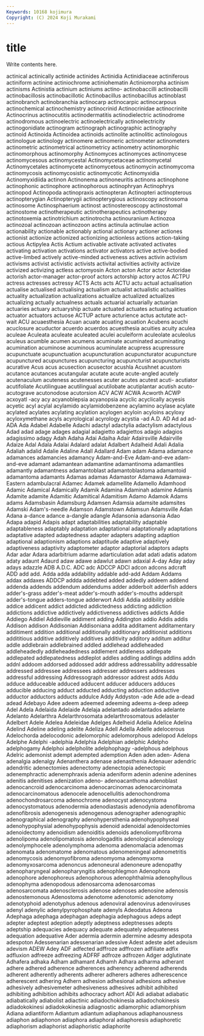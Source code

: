 ```yaml
---
Keywords: 10168 kojimura
Copyright: (C) 2024 Koji Murakami
---
```


# title

Write contents here.



actinical actinically actinide actinides Actinidia
Actinidiaceae actiniferous actiniform actinine actiniochrome actiniohematin Actiniomorpha actinism actinisms Actinistia
actinium actiniums actino- actinobaccilli actinobacilli actinobacillosis actinobacillotic Actinobacillus actinobacillus actinoblast
actinobranch actinobranchia actinocarp actinocarpic actinocarpous actinochemical actinochemistry actinocrinid Actinocrinidae actinocrinite
Actinocrinus actinocutitis actinodermatitis actinodielectric actinodrome actinodromous actinoelectric actinoelectrically actinoelectricity actinogonidiate
actinogram actinograph actinographic actinography actinoid Actinoida Actinoidea actinoids actinolite actinolitic
actinologous actinologue actinology actinomere actinomeric actinometer actinometers actinometric actinometrical actinometricy
actinometry actinomorphic actinomorphous actinomorphy Actinomyces actinomyces actinomycese actinomycesous actinomycestal Actinomycetaceae
actinomycetal Actinomycetales actinomycete actinomycetous actinomycin actinomycoma actinomycosis actinomycosistic actinomycotic Actinomyxidia
Actinomyxidiida actinon Actinonema actinoneuritis actinons actinophone actinophonic actinophore actinophorous actinophryan
Actinophrys actinopod Actinopoda actinopraxis actinopteran Actinopteri actinopterous actinopterygian Actinopterygii actinopterygious
actinoscopy actinosoma actinosome Actinosphaerium actinost actinostereoscopy actinostomal actinostome actinotherapeutic actinotherapeutics
actinotherapy actinotoxemia actinotrichium actinotrocha actinouranium Actinozoa actinozoal actinozoan actinozoon actins
actinula actinulae action actionability actionable actionably actional actionary actioner actiones
actionist actionize actionized actionizing actionless actions action-taking actious Actipylea Actis
Actium activable activate activated activates activating activation activations activator activators
active active-bodied active-limbed actively active-minded activeness actives activin activism activisms
activist activistic activists activital activities activity activize activized activizing actless
actomyosin Acton acton Actor actor Actoridae actorish actor-manager actor-proof actors
actorship actory actos ACTPU actress actresses actressy ACTS Acts acts
ACTU actu actual actualisation actualise actualised actualising actualism actualist actualistic
actualities actuality actualization actualizations actualize actualized actualizes actualizing actually actualness
actuals actuarial actuarially actuarian actuaries actuary actuaryship actuate actuated actuates
actuating actuation actuator actuators actuose ACTUP acture acturience actus actutate
act-wait ACU acuaesthesia Acuan acuate acuating acuation Acubens acuchi acuclosure
acuductor acuerdo acuerdos acuesthesia acuities acuity aculea aculeae Aculeata aculeate
aculeated aculei aculeiform aculeolate aculeolus aculeus acumble acumen acumens acuminate
acuminated acuminating acumination acuminose acuminous acuminulate acupress acupressure acupunctuate acupunctuation
acupuncturation acupuncturator acupuncture acupunctured acupunctures acupuncturing acupuncturist acupuncturists acurative Acus
acus acusection acusector acushla Acushnet acustom acutance acutances acutangular acutate
acute acute-angled acutely acutenaculum acuteness acutenesses acuter acutes acutest acuti-
acutiator acutifoliate Acutilinguae acutilingual acutilobate acutiplantar acutish acuto- acutograve acutonodose
acutorsion ACV ACW ACWA Acworth ACWP acxoyatl -acy acy acyanoblepsia
acyanopsia acyclic acyclically acyesis acyetic acyl acylal acylamido acylamidobenzene acylamino
acylase acylate acylated acylates acylating acylation acylogen acyloin acyloins acyloxy
acyloxymethane acyls acyrological acyrology acystia -ad A.D. AD Ad ad
ad- ADA Ada Adabel Adabelle Adachi adactyl adactylia adactylism adactylous
Adad adad adage adages adagial adagietto adagiettos adagio adagios adagissimo
adagy Adah Adaha Adai Adaiha Adair Adairsville Adairville Adaize Adal
Adala Adalai Adalard adalat Adalbert Adalheid Adali Adalia Adaliah adalid
Adalie Adaline Adall Adallard Adam adam Adama adamance adamances adamancies
adamancy Adam-and-Eve Adam-and-eve adam-and-eve adamant adamantean adamantine adamantinoma adamantlies adamantly
adamantness adamantoblast adamantoblastoma adamantoid adamantoma adamants Adamas adamas Adamastor Adamawa
Adamawa-Eastern adambulacral Adamec Adamek adamellite Adamello Adamhood Adamic Adamical Adamically
Adamik Adamina Adaminah adamine Adamis Adamite adamite Adamitic Adamitical Adamitism
Adamo Adamok Adams adams Adamsbasin Adamsburg Adamsen Adamsia adamsite adamsites
Adamski Adam's-needle Adamson Adamstown Adamsun Adamsville Adan Adana a-dance adance
a-dangle adangle Adansonia adansonia Adao Adapa adapid Adapis adapt adaptabilities
adaptability adaptable adaptableness adaptably adaptation adaptational adaptationally adaptations adaptative adapted
adaptedness adapter adapters adapting adaption adaptional adaptionism adaptions adaptitude adaptive
adaptively adaptiveness adaptivity adaptometer adaptor adaptorial adaptors adapts Adar adar
Adara adarbitrium adarme adarticulation adat adati adatis adatom adaty adaunt
Adaurd adaw adawe adawlut adawn adaxial A-day Aday aday adays
adazzle ADB A.D.C. ADC adc ADCCP ADCI adcon adcons adcraft
ADD add add. Adda adda addability addable add-add Addam Addams
addax addaxes ADDCP addda addebted added addedly addeem addend addenda
addends addendum addendums adder adderbolt adderfish adders adder's-grass adder's-meat adder's-mouth
adder's-mouths adderspit adder's-tongue adders-tongue adderwort Addi Addia addibility addible addice
addicent addict addicted addictedness addicting addiction addictions addictive addictively addictiveness
addictives addicts Addie Addiego Addiel Addieville addiment adding Addington addio
Addis addis Addison addison Addisonian Addisoniana addita additament additamentary additiment
addition additional additionally additionary additionist additions addititious additive additively additives
additivity additory additum additur addle addlebrain addlebrained addled addlehead addleheaded
addleheadedly addleheadedness addlement addleness addlepate addlepated addlepatedness addleplot addles addling
addlings addlins addn addnl addoom addorsed addossed addr address addressability
addressable addressed addressee addressees addresser addressers addresses addressful addressing Addressograph
addressor addrest adds Addu adduce adduceable adduced adducent adducer adducers
adduces adducible adducing adduct adducted adducting adduction adductive adductor adductors
adducts addulce Addy Addyston -ade Ade ade a-dead adead Adebayo
Adee adeem adeemed adeeming adeems a-deep adeep Adel Adela Adelaida
Adelaide Adelaja adelantado adelantados adelante Adelanto Adelarthra Adelarthrosomata adelarthrosomatous adelaster
Adelbert Adele Adelea Adeleidae Adelges Adelheid Adelia Adelice Adelina Adelind
Adeline adeling adelite Adeliza Adell Adella Adelle adelocerous Adelochorda adelocodonic
adelomorphic adelomorphous adelopod Adelops Adelphe Adelphi -adelphia Adelphia Adelphian adelphic
Adelpho adelphogamy Adelphoi adelpholite adelphophagy -adelphous adelphous Adelric ademonist adempt
adempted ademption Aden aden aden- Adena adenalgia adenalgy Adenanthera adenase
adenasthenia Adenauer adendric adendritic adenectomies adenectomy adenectopia adenectopic adenemphractic adenemphraxis
adenia adeniform adenin adenine adenines adenitis adenitises adenization adeno- adenoacanthoma
adenoblast adenocancroid adenocarcinoma adenocarcinomas adenocarcinomata adenocarcinomatous adenocele adenocellulitis adenochondroma adenochondrosarcoma
adenochrome adenocyst adenocystoma adenocystomatous adenodermia adenodiastasis adenodynia adenofibroma adenofibrosis adenogenesis
adenogenous adenographer adenographic adenographical adenography adenohypersthenia adenohypophyseal adenohypophysial adenohypophysis adenoid
adenoidal adenoidectomies adenoidectomy adenoidism adenoiditis adenoids adenoliomyofibroma adenolipoma adenolipomatosis adenologaditis
adenological adenology adenolymphocele adenolymphoma adenoma adenomalacia adenomas adenomata adenomatome adenomatous
adenomeningeal adenometritis adenomycosis adenomyofibroma adenomyoma adenomyxoma adenomyxosarcoma adenoncus adenoneural adenoneure
adenopathy adenopharyngeal adenopharyngitis adenophlegmon Adenophora adenophore adenophoreus adenophorous adenophthalmia adenophyllous
adenophyma adenopodous adenosarcoma adenosarcomas adenosarcomata adenosclerosis adenose adenoses adenosine adenosis
adenostemonous Adenostoma adenotome adenotomic adenotomy adenotyphoid adenotyphus adenous adenoviral adenovirus
adenoviruses adenyl adenylic adenylpyrophosphate adenyls Adeodatus Adeona Adephaga adephaga adephagan
adephagia adephagous adeps adept adepter adeptest adeption adeptly adeptness adeptnesses
adepts adeptship adequacies adequacy adequate adequately adequateness adequation adequative Ader
adermia adermin adermine adesmy adespota adespoton Adessenarian adessenarian adessive Adest
adeste adet adeuism adevism ADEW Adey ADF adfected adffroze adffrozen
adfiliate adfix adfluxion adfreeze adfreezing ADFRF adfroze adfrozen Adger adglutinate
Adhafera adhaka Adham adhamant Adhamh Adhara adharma adherant adhere adhered
adherence adherences adherency adherend adherends adherent adherently adherents adherer adherers
adheres adherescence adherescent adhering Adhern adhesion adhesional adhesions adhesive adhesively
adhesivemeter adhesiveness adhesives adhibit adhibited adhibiting adhibition adhibits adhocracy adhort
ADI Adi adiabat adiabatic adiabatically adiabolist adiactinic adiadochokinesia adiadochokinesis adiadokokinesi
adiadokokinesia adiagnostic adiamorphic adiamorphism Adiana adiantiform Adiantum adiantum adiaphanous adiaphanousness
adiaphon adiaphonon adiaphora adiaphoral adiaphoresis adiaphoretic adiaphorism adiaphorist adiaphoristic adiaphorite

